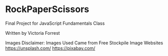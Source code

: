 # RockPaperScissors
Final Project for JavaScript Fundamentals Class

Written by Victoria Forrest

Images Disclaimer: Images Used Came from Free Stockpile Image Websites
https://unsplash.com/
https://pixabay.com/
